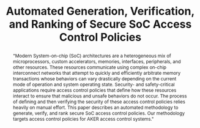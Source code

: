 ---
layout: contributions
title: "Automated Generation, Verification, and Ranking of Secure SoC Access Control Policies"
authors: Andres Meza and Ryan Kastner
abstract: >-
    "Modern System-on-chip (SoC) architectures are a heterogeneous mix of microprocessors, custom accelerators, memories, interfaces, peripherals, and other resources. These resources communicate using complex on-chip interconnect networks that attempt to quickly and efficiently arbitrate memory transactions whose behaviors can vary drastically depending on the current mode of operation and system operating state. Security- and safety-critical applications require access control policies that define how these resources interact to ensure that malicious and unsafe behaviors do not occur. The process of defining and then verifying the security of these access control policies relies heavily on manual effort. This paper describes an automated methodology to generate, verify, and rank secure SoC access control policies. Our methodology targets access control policies for AKER access control systems."
---